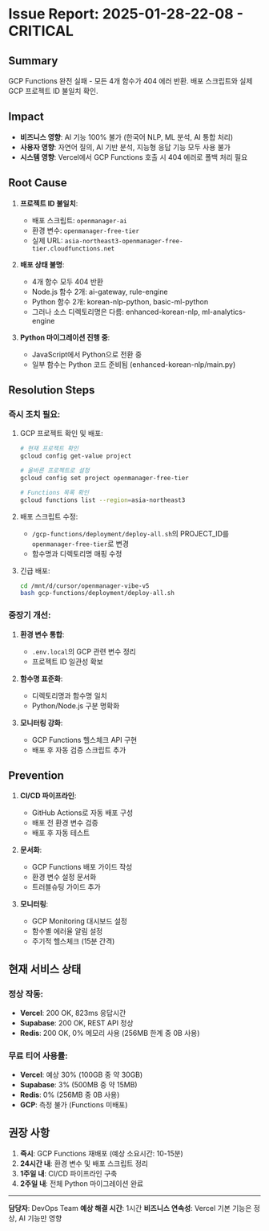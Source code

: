 # Issue Report: 2025-01-28-22-08 - CRITICAL

## Summary
GCP Functions 완전 실패 - 모든 4개 함수가 404 에러 반환. 배포 스크립트와 실제 GCP 프로젝트 ID 불일치 확인.

## Impact
- **비즈니스 영향**: AI 기능 100% 불가 (한국어 NLP, ML 분석, AI 통합 처리)
- **사용자 영향**: 자연어 질의, AI 기반 분석, 지능형 응답 기능 모두 사용 불가
- **시스템 영향**: Vercel에서 GCP Functions 호출 시 404 에러로 폴백 처리 필요

## Root Cause
1. **프로젝트 ID 불일치**:
   - 배포 스크립트: `openmanager-ai`
   - 환경 변수: `openmanager-free-tier`
   - 실제 URL: `asia-northeast3-openmanager-free-tier.cloudfunctions.net`

2. **배포 상태 불명**:
   - 4개 함수 모두 404 반환
   - Node.js 함수 2개: ai-gateway, rule-engine
   - Python 함수 2개: korean-nlp-python, basic-ml-python
   - 그러나 소스 디렉토리명은 다름: enhanced-korean-nlp, ml-analytics-engine

3. **Python 마이그레이션 진행 중**:
   - JavaScript에서 Python으로 전환 중
   - 일부 함수는 Python 코드 준비됨 (enhanced-korean-nlp/main.py)

## Resolution Steps

### 즉시 조치 필요:
1. GCP 프로젝트 확인 및 배포:
   ```bash
   # 현재 프로젝트 확인
   gcloud config get-value project
   
   # 올바른 프로젝트로 설정
   gcloud config set project openmanager-free-tier
   
   # Functions 목록 확인
   gcloud functions list --region=asia-northeast3
   ```

2. 배포 스크립트 수정:
   - `/gcp-functions/deployment/deploy-all.sh`의 PROJECT_ID를 `openmanager-free-tier`로 변경
   - 함수명과 디렉토리명 매핑 수정

3. 긴급 배포:
   ```bash
   cd /mnt/d/cursor/openmanager-vibe-v5
   bash gcp-functions/deployment/deploy-all.sh
   ```

### 중장기 개선:
1. **환경 변수 통합**:
   - `.env.local`의 GCP 관련 변수 정리
   - 프로젝트 ID 일관성 확보

2. **함수명 표준화**:
   - 디렉토리명과 함수명 일치
   - Python/Node.js 구분 명확화

3. **모니터링 강화**:
   - GCP Functions 헬스체크 API 구현
   - 배포 후 자동 검증 스크립트 추가

## Prevention

1. **CI/CD 파이프라인**:
   - GitHub Actions로 자동 배포 구성
   - 배포 전 환경 변수 검증
   - 배포 후 자동 테스트

2. **문서화**:
   - GCP Functions 배포 가이드 작성
   - 환경 변수 설정 문서화
   - 트러블슈팅 가이드 추가

3. **모니터링**:
   - GCP Monitoring 대시보드 설정
   - 함수별 에러율 알림 설정
   - 주기적 헬스체크 (15분 간격)

## 현재 서비스 상태

### 정상 작동:
- **Vercel**: 200 OK, 823ms 응답시간
- **Supabase**: 200 OK, REST API 정상
- **Redis**: 200 OK, 0% 메모리 사용 (256MB 한계 중 0B 사용)

### 무료 티어 사용률:
- **Vercel**: 예상 30% (100GB 중 약 30GB)
- **Supabase**: 3% (500MB 중 약 15MB)
- **Redis**: 0% (256MB 중 0B 사용)
- **GCP**: 측정 불가 (Functions 미배포)

## 권장 사항

1. **즉시**: GCP Functions 재배포 (예상 소요시간: 10-15분)
2. **24시간 내**: 환경 변수 및 배포 스크립트 정리
3. **1주일 내**: CI/CD 파이프라인 구축
4. **2주일 내**: 전체 Python 마이그레이션 완료

---
**담당자**: DevOps Team
**예상 해결 시간**: 1시간
**비즈니스 연속성**: Vercel 기본 기능은 정상, AI 기능만 영향